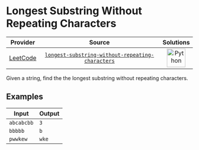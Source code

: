 # Longest Substring Without Repeating Characters

<!-- INFO TABLE BEGIN -->

| Provider                                        | Source                                                                                                                           | Solutions                                                                                                                                        |
| :---------------------------------------------: | :------------------------------------------------------------------------------------------------------------------------------: | :----------------------------------------------------------------------------------------------------------------------------------------------: |
| [LeetCode](../../../docs/providers/LeetCode.md) | [`longest-substring-without-repeating-characters`](https://leetcode.com/problems/longest-substring-without-repeating-characters) | [<img src="https://res.cloudinary.com/rascaltwo/image/upload/v1631924087/python_xzdlti.svg" alt="Python" title="Python" width="50" />](solve.py) |

<!-- INFO TABLE END -->

Given a string, find the the longest substring without repeating characters.

## Examples

| Input      | Output |
| ---------- | ------ |
| `abcabcbb` | `3`    |
| `bbbbb`    | `b`    |
| `pwwkew`   | `wke`  |
